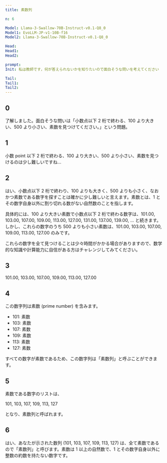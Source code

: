 ```yaml
---
title: 素数列

n: 6

Model: Llama-3-Swallow-70B-Instruct-v0.1-Q8_0
Model1: EvoLLM-JP-v1-10B-f16
Model2: Llama-3-Swallow-70B-Instruct-v0.1-Q8_0

Head:
Head1:
Head2:

prompt:
Init: 私は教師です，何が答えられないかを知りたいので面白そうな問いを考えてください

Tail:
Tail1:
Tail2:
---
```


## 0

了解しました。面白そうな問いは「小数点以下 2 桁で終わる、100 より大きい、500 より小さい、素数を見つけてください。」という問題。

## 1

小数 point 以下 2 桁で終わる、100 より大きい、500 より小さい、素数を見つけるのは少し難しいですね...

## 2

はい、小数点以下 2 桁で終わり、100 よりも大きく、500 よりも小さく、なおかつ素数である数字を探すことは確かに少し難しいと言えます。素数とは、1 とその数字自身以外に割り切れる数がない自然数のことを指します。

具体的には、100 より大きい素数で小数点以下 2 桁で終わる数字は、101.00, 103.00, 107.00, 109.00, 113.00, 127.00, 131.00, 137.00, 139.00, ... と続きます。しかし、これらの数字のうち 500 よりも小さい素数は、101.00, 103.00, 107.00, 109.00, 113.00, 127.00 のみです。

これらの数字を全て見つけることは少々時間がかかる場合がありますので、数学的な知識や計算能力に自信がある方はチャレンジしてみてください。

## 3

101.00, 103.00, 107.00, 109.00, 113.00, 127.00

## 4

この数字列は素数 (prime number) を含みます。

- 101: 素数
- 103: 素数
- 107: 素数
- 109: 素数
- 113: 素数
- 127: 素数

すべての数字が素数であるため、この数字列は「素数列」と呼ぶことができます。

## 5

素数である数字のリストは、

101, 103, 107, 109, 113, 127

となり、素数列と呼ばれます。

## 6

はい、あなたが示された数列 (101, 103, 107, 109, 113, 127) は、全て素数であるので「素数列」と呼びます。素数は 1 以上の自然数で、1 とその数字自身以外に整数の約数を持たない数字です。
